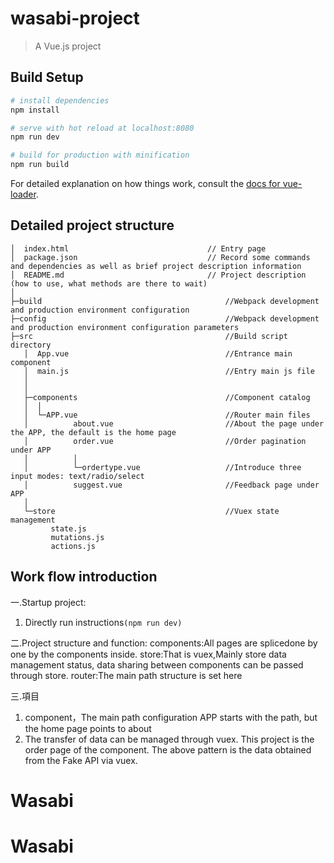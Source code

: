 # wasabi-project

> A Vue.js project

## Build Setup

``` bash
# install dependencies
npm install

# serve with hot reload at localhost:8080
npm run dev

# build for production with minification
npm run build
```

For detailed explanation on how things work, consult the [docs for vue-loader](http://vuejs.github.io/vue-loader).

## Detailed project structure


    │  index.html                               // Entry page               
    │  package.json                             // Record some commands and dependencies as well as brief project description information
    │  README.md                                // Project description (how to use, what methods are there to wait)
    │  
    ├─build                                         //Webpack development and production environment configuration
    ├─config                                        //Webpack development and production environment configuration parameters
    ├─src                                           //Build script directory
       │  App.vue                                   //Entrance main component
       │  main.js                                   //Entry main js file
       │  
       │          
       ├─components                                 //Component catalog
       │  │              
       │  └─APP.vue                                 //Router main files
       │          about.vue                         //About the page under the APP, the default is the home page
       │          order.vue                         //Order pagination under APP
       │          │
       │          └─ordertype.vue                   //Introduce three input modes: text/radio/select
       │          suggest.vue                       //Feedback page under APP
       │                
       └─store                                      //Vuex state management
             state.js
             mutations.js
             actions.js


## Work flow introduction
一.Startup project:
1. Directly run instructions```(npm run dev)```

二.Project structure and function:
components:All pages are spliced ​​one by one by the components inside.
store:That is vuex,Mainly store data management status, data sharing between components can be passed through store.
router:The main path structure is set here

三.項目
1. component，The main path configuration APP starts with the path, but the home page points to about
2. The transfer of data can be managed through vuex. This project is the order page of the component. The above pattern is the data obtained from the Fake API via vuex.


# Wasabi
# Wasabi
